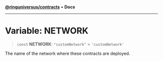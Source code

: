 [**@ringuniversus/contracts**](../../../README.md) • **Docs**

---

# Variable: NETWORK

> `const` **NETWORK**: `"customNetwork"` = `'customNetwork'`

The name of the network where these contracts are deployed.
